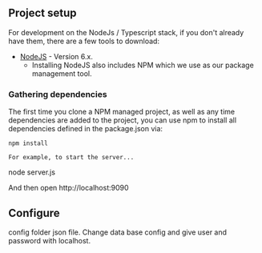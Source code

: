 ## Project setup
For development on the NodeJs / Typescript stack, if you don't already have them, there are a few tools to download:

*  [NodeJS](https://nodejs.org/en/) - Version 6.x.
    * Installing NodeJS also includes NPM which we use as our package management tool.

### Gathering dependencies
The first time you clone a NPM managed project, as well as any time dependencies are added to the project, you can use npm to install all dependencies defined in the package.json via:
```
npm install

For example, to start the server...
````
node server.js

And then open http://localhost:9090

## Configure

config folder json file. Change data base config and give user and password with localhost.
